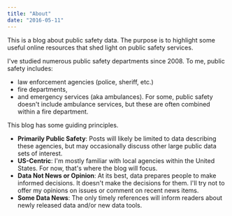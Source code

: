 ```yaml
---
title: "About"
date: "2016-05-11"
---
```


This is a blog about public safety data. 
The purpose is to highlight some useful online resources that shed
light on public safety services. 

I've studied numerous public safety departments since 2008. 
To me, public safety includes:   
- law enforcement agencies (police, sheriff, etc.)  
- fire departments,  
- and emergency services (aka ambulances).
For some, public safety doesn't include ambulance services, but these are often
combined within a fire department. 

This blog has some guiding principles.

- **Primarily Public Safety**: Posts will likely be limited to data describing these agencies, 
but may occasionally discuss other large public data sets of interest. 
- **US-Centric**: I'm mostly familiar with local agencies within the
United States. For now, that's where the blog will focus.
- **Data Not News or Opinion**: At its best, data prepares people to make 
informed decisions. It doesn't make the decisions for them. 
I'll try not to offer my opinions on issues or comment on recent news items.
- **Some Data News**: The only timely references will inform readers 
about newly released data and/or new data tools.
